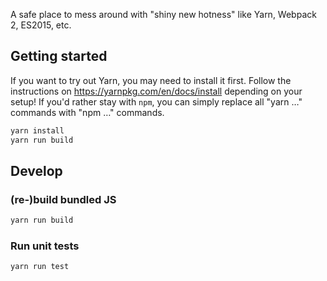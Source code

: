 A safe place to mess around with "shiny new hotness" like Yarn, Webpack 2, ES2015, etc.

## Getting started

If you want to try out Yarn, you may need to install it first. Follow the instructions on https://yarnpkg.com/en/docs/install depending on your setup!
 If you'd rather stay with `npm`, you can simply replace all "yarn …" commands with "npm …" commands. 

```sh
yarn install
yarn run build
```

## Develop
### (re-)build bundled JS

```sh
yarn run build
```

### Run unit tests

```sh
yarn run test
```
